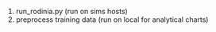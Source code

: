 1. run_rodinia.py (run on sims hosts)
2. preprocess training data (run on local for analytical charts)


